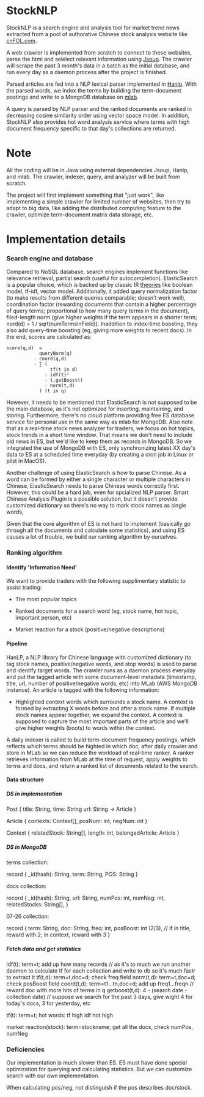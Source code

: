 # StockNLP

StockNLP is a search engine and analysis tool for market trend news extracted from a pool of authorative Chinese stock analysis website like [cnFOL.com](http://sc.stock.cnfol.com/ggzixun/). 

A web crawler is implemented from scratch to connect to these websites, parse the html and selelect relevant information using [Jsoup](https://jsoup.org/). The crawler will scrape the past 3 month's data in a batch as the initial database, and run every day as a daemon process after the project is finished.

Parsed articles are fed into a NLP lexical parser implemented in [Hanlp](https://github.com/hankcs/HanLP). With the parsed words, we index the terms by building the term-document postings and write to a MongoDB database on [mlab](https://www.mlab.com/company/).

A query is parsed by NLP parser and the ranked documents are ranked in decreasing cosine similarity order using vector space model. In addition, StockNLP also provides hot word analysis service where terms with high document frequency specific to that day's collections are returned.  

# Note 

All the coding will be in Java using external dependencies Jsoup, Hanlp, and mlab. The crawler, indexer, query, and analyzer will be built from scratch. 

The project will first implement something that "just work", like implementing a simple crawler for limited number of websites, then try to adapt to big data, like adding the distributed computing feature to the crawler, optimize term-document matrix data storage, etc. 

# Implementation details 

### Search engine and database

Compared to NoSQL database, search engines implement functions like relevance retrieval, partial search (useful for autocompletion). ElasticSearch is a popular choice, which is backed up by classic IR [theories](https://www.elastic.co/guide/en/elasticsearch/guide/current/scoring-theory.html) like boolean model, tf-idf, vector model. Additionally, it added query normalization factor (to make results from different queries comparable; doesn't work well), coordination factor (rewarding documents that contain a higher percentage of query terms; proportional to how many query terms in the document), filed-length norm (give higher weights if the term appears in a shorter term; nord(d) = 1 / sqrt(numTermsInField)). Inaddition to index-time boosting, they also add query-time boosting (eg, giving more weights to recent docs). In the end, scores are calculated as:

```
score(q,d)  =  
            queryNorm(q)  
          · coord(q,d)    
          · ∑ (           
                tf(t in d)   
              · idf(t)²      
              · t.getBoost() 
              · norm(t,d)    
            ) (t in q)    
```

However, it needs to be mentioned that ElasticSearch is not supposed to be the main database, as it's not optimized for inserting, maintaining, and storing. Furthermore, there's no cloud platform providing free ES database service for personal use in the same way as mlab for MongoDB. Also note that as a real-time stock news analyzer for traders, we focus on hot topics, stock trends in a short time window. That means we don't need to include old news in ES, but we'd like to keep them as records in MongoDB. So we integrated the use of MongoDB with ES, only synchronizing latest XX day's data to ES at a scheduled time everyday (by creating a cron job in Linux or plist in MacOS).

Another challenge of using ElasticSearch is how to parse Chinese. As a word can be formed by either a single character or multiple characters in Chinese, ElasticSearch needs to parse Chinese words correctly first. However, this could be a hard job, even for spcialized NLP parser. Smart Chinese Analysis Plugin is a possible solution, but it doesn't provide customized dictionary so there's no way to mark stock names as single words, 

Given that the core algorithm of ES is not hard to implement (basically go through all the documents and calculate some statistics), and using ES causes a lot of trouble, we build our ranking algorithm by ourselves.

### Ranking algorithm

#### Identify 'Information Need'

We want to provide traders with the following supplimentary statistic to assist trading:

- The most popular topics

- Ranked documents for a search word (eg, stock name, hot topic, important person, etc)

- Market reaction for a stock (positive/negative descriptions)

#### Pipeline

HanLP, a NLP library for Chinese language with customized dictionary (to tag stock names, positive/negative words, and stop words) is used to parse and identify target words. The crawler runs as a daemon process everyday and put the tagged article with some document-level metadata (timestamp, title, url, number of positive/negative words, etc) into MLab (AWS MongoDB instance). An article is tagged with the following information:

- Highlighted context words which surrounds a stock name. A context is formed by extracting X words before and after a stock name. If multiple stock names appear together, we expand the context. A context is supposed to capture the most important parts of the article and we'll give higher weights (boots) to words within the context.

A daily indexer is called to build term-document frequency postings, which reflects which terms should be highted in which doc, after daily crawler and store in MLab so we can reduce the workload of real-time ranker. A ranker retrieves information from MLab at the time of request, apply weights to terms and docs, and return a ranked list of documents related to the search. 

#### Data structure

##### DS in implementation 

Post {
  title: String,
  time: String
  url: String -> Article 
}

Article {
  contexts: Context[],
  posNum: int,
  negNum: int
} 

Context {
  relatedStock: String[],
  length: int,
  belongedArticle: Article
}


##### DS in MongoDB 

terms collection:

record {
  _id(hash): String,
  term: String,
  POS: String
}

docs collection:

record {
  _id(hash): String,
  url: String,
  numPos: int,
  numNeg: int,
  relatedStocks: String[],
}

07-26 collection:

record {
  term: String,
  doc: String,
  freq: int,
  posBoost: int (2/3), // if in title, reward with 2; in context, reward with 3
}

##### Fetch data and get statistics 

idf(t): term=t; add up how many records // as it's to much we run another daemon to calculate tf for each collection and write to db so it's much fastr to extract it
tf(t,d): term=t,doc=d; check freq field
norm(t,d): term=t,doc=d; check posBoost field
coord(t,d): term=t1...tn,doc=d; add up freq1...freqn // reward doc with more hits of terms in q
getboost(t,d): 4 - (search date - collection date) // suppose we search for the past 3 days, give wight 4 for today's docs, 3 for yesterday, etc

tf(t): term=t;
hot words: tf high idf not high

market reaction(stock): term=stockname; get all the docs, check numPos, numNeg

### Deficiencies

Our implementation is much slower than ES. ES must have done special optimization for querying and calculating statistics. But we can customize search with our own implementation.

When calculating pos/neg, not distinguish if the pos describes doc/stock.